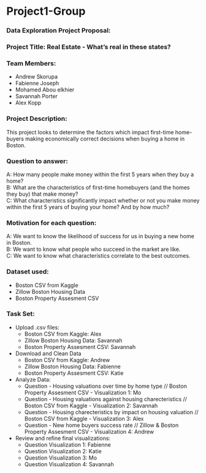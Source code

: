 # Project1-Group
### Data Exploration Project Proposal:

### Project Title: Real Estate - What’s real in these states?

### Team Members:
* Andrew Skorupa
* Fabienne Joseph
* Mohamed Abou elkhier
* Savannah Porter
* Alex Kopp

### Project Description:
This project looks to determine the factors which impact first-time home-buyers making economically correct decisions when buying a home in Boston.

### Question to answer:
A: How many people make money within the first 5 years when they buy a home? <br>
B: What are the characteristics of first-time homebuyers (and the homes they buy) that make money? <br>
C: What characteristics significantly impact whether or not you make money within the first 5 years of buying your home? And by how much? <br>

### Motivation for each question:
A: We want to know the likelihood of success for us in buying a new home in Boston. <br>
B: We want to know what people who succeed in the market are like. <br>
C: We want to know what characteristics correlate to the best outcomes. <br>

### Dataset used:
* Boston CSV from Kaggle
* Zillow Boston Housing Data
* Boston Property Assesment CSV

### Task Set:
* Upload .csv files:
    * Boston CSV from Kaggle: Alex
    * Zillow Boston Housing Data: Savannah
    * Boston Property Assesment CSV: Savannah
* Download and Clean Data
    * Boston CSV from Kaggle: Andrew
    * Zillow Boston Housing Data: Fabienne
    * Boston Property Assesment CSV: Katie
* Analyze Data:
    * Question - Housing valuations over time by home type // Boston Property Assesment CSV - Visualization 1: Mo
    * Question - Housing valuations against housing charecteristics // Boston CSV from Kaggle - Visualization 2: Savannah
    * Question - Housing charecteristics by impact on housing valuation // Boston CSV from Kaggle - Visualization 3: Alex 
    * Question - New home buyers success rate // Zillow & Boston Property Assesment CSV - Visualization 4: Andrew
* Review and refine final visualizations:
    * Question Visualization 1: Fabienne
    * Question Visualization 2: Katie
    * Question Visualization 3: Mo
    * Question Visualization 4: Savannah
